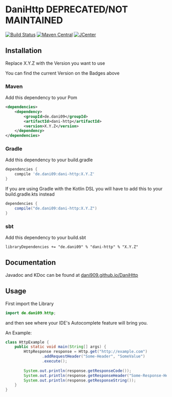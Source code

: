 # DaniHttp DEPRECATED/NOT MAINTAINED
[![Build Status](https://travis-ci.org/dani909/DaniHttp.svg?branch=master)](https://travis-ci.org/dani909/DaniHttp)
[![Maven Central](https://maven-badges.herokuapp.com/maven-central/de.dani09/dani-http/badge.svg)](https://maven-badges.herokuapp.com/maven-central/de.dani09/dani-http)
[![JCenter](https://api.bintray.com/packages/dani09/DaniHttp/DaniHttp/images/download.svg) ](https://bintray.com/dani09/DaniHttp/DaniHttp/_latestVersion)

## Installation

Replace X.Y.Z with the Version you want to use

You can find the current Version on the Badges above

### Maven

Add this dependency to your Pom

```xml
<dependencies>
    <dependency>
        <groupId>de.dani09</groupId>
        <artifactId>dani-http</artifactId>
        <version>X.Y.Z</version>
    </dependency>
</dependencies>
```

### Gradle

Add this dependency to your build.gradle

```groovy
dependencies {
    compile 'de.dani09:dani-http:X.Y.Z'
}
```

If you are using Gradle with the Kotlin DSL you will have to add this 
to your build.gradle.kts instead

```groovy
dependencies {
    compile("de.dani09:dani-http:X.Y.Z")
}
```

### sbt

Add this dependency to your build.sbt

```sbtshell
libraryDependencies += "de.dani09" % "dani-http" % "X.Y.Z"
```

## Documentation

Javadoc and KDoc can be found at [dani909.github.io/DaniHttp](https://dani909.github.io/DaniHttp)

## Usage
First import the Library

```java
import de.dani09.http;
```

and then see where your IDE's Autocomplete feature will bring you.

An Example:

```java
class HttpExample {
    public static void main(String[] args) {
        HttpResponse response = Http.get("http://example.com")
                .addRequestHeader("Some-Header", "SomeValue")
                .execute();
        
        System.out.println(response.getResponseCode());
        System.out.println(response.getResponseHeader("Some-Response-Header"));
        System.out.println(response.getResponseString());
    }
}
```
